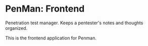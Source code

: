 # PenMan: Frontend

Penetration test manager.
Keeps a pentester's notes and thoughts organized.

This is the frontend application for Penman.


